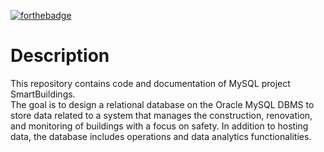 [![forthebadge](https://forthebadge.com/images/badges/built-with-resentment.svg)](https://forthebadge.com)
# Description
This repository contains code and documentation of MySQL project SmartBuildings.    
The goal is to design a relational database on the Oracle MySQL DBMS to store data related to a system that manages the construction, renovation, and monitoring of buildings with a focus on safety. In addition to hosting data, the database includes operations and data analytics functionalities.      
